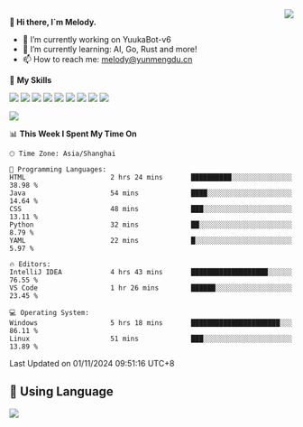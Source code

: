 <a href="#">
  <img align="right" src="https://github-readme-stats.vercel.app/api?username=melodyyuuka&count_private=true&show_icons=true" />
</a>

**👋 Hi there, I`m Melody.**

- 🔭 I’m currently working on YuukaBot-v6
- 🌱 I’m currently learning: AI, Go, Rust and more!
- 📫 How to reach me: melody@yunmengdu.cn

🌟 **My Skills** 

![](https://img.shields.io/badge/-Python-3e74a2?style=flat-square&logo=Python&logoColor=fff)
![](https://img.shields.io/badge/-Java-007396?style=flat-square&logo=OpenJDK&logoColor=fff)
![](https://img.shields.io/badge/-Node.js-339933?style=flat-square&logo=Node.js&logoColor=fff)
![](https://img.shields.io/badge/-Git-f05032?style=flat-square&logo=git&logoColor=fff)
![](https://img.shields.io/badge/-PostgreSQL-4169e1?style=flat-square&logo=PostgreSQL&logoColor=fff)
![](https://img.shields.io/badge/-Rust-000000?style=flat-square&logo=rust&logoColor=fff)
![](https://img.shields.io/badge/-VSCode-007acc?style=flat-square&logo=Visual-Studio-Code&logoColor=fff)
![](https://img.shields.io/badge/-FastAPI-009688?style=flat-square&logo=FastAPI&logoColor=fff)
![](https://img.shields.io/badge/-Linux-000000?style=flat-square&logo=Linux&logoColor=fff)


![](https://wakatime.com/badge/user/fa6dc0e2-47c5-4d2d-ae45-69fec6f2122c.svg)

<!--START_SECTION:waka-->
📊 **This Week I Spent My Time On** 

```text
🕑︎ Time Zone: Asia/Shanghai

💬 Programming Languages: 
HTML                     2 hrs 24 mins       ██████████░░░░░░░░░░░░░░░   38.98 % 
Java                     54 mins             ████░░░░░░░░░░░░░░░░░░░░░   14.64 % 
CSS                      48 mins             ███░░░░░░░░░░░░░░░░░░░░░░   13.11 % 
Python                   32 mins             ██░░░░░░░░░░░░░░░░░░░░░░░    8.79 % 
YAML                     22 mins             █░░░░░░░░░░░░░░░░░░░░░░░░    5.97 % 

🔥 Editors: 
IntelliJ IDEA            4 hrs 43 mins       ███████████████████░░░░░░   76.55 % 
VS Code                  1 hr 26 mins        ██████░░░░░░░░░░░░░░░░░░░   23.45 % 

💻 Operating System: 
Windows                  5 hrs 18 mins       ██████████████████████░░░   86.11 % 
Linux                    51 mins             ███░░░░░░░░░░░░░░░░░░░░░░   13.89 % 
```


 Last Updated on 01/11/2024 09:51:16 UTC+8
<!--END_SECTION:waka-->

## 🥰 **Using Language**

![](https://github-readme-stats.vercel.app/api/wakatime?username=MelodyYuyuko&layout=compact&hide_border=true)
